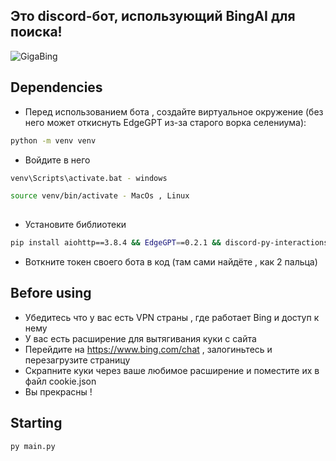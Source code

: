 ## Это discord-бот, использующий BingAI для поиска!


![GigaBing](https://github.com/WhiteHodok/GigaBing/assets/39564937/cd551292-6de2-47a3-8cdb-2e13ea105765)




## Dependencies 

- Перед использованием бота , создайте виртуальное окружение (без него может откиснуть EdgeGPT из-за старого ворка селениума):

```sh
python -m venv venv
```

- Войдите в него 

```sh
venv\Scripts\activate.bat - windows

source venv/bin/activate - MacOs , Linux
 
```

- Установите библиотеки 

```sh
pip install aiohttp==3.8.4 && EdgeGPT==0.2.1 && discord-py-interactions && asyncio~=3.4.3
```

- Воткните токен своего бота в код (там сами найдёте , как 2 пальца)

## Before using

- Убедитесь что у вас есть VPN страны , где работает Bing и доступ к нему
- У вас есть расширение для вытягивания куки с сайта
- Перейдите на https://www.bing.com/chat , залогиньтесь и перезагрузите страницу
- Скрапните куки через ваше любимое расширение и поместите их в файл cookie.json
- Вы прекрасны !

## Starting 

```sh
py main.py
```
